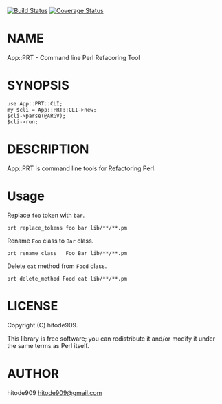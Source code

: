 [![Build Status](https://travis-ci.org/hitode909/App-PRT.png?branch=master)](https://travis-ci.org/hitode909/App-PRT) [![Coverage Status](https://coveralls.io/repos/hitode909/App-PRT/badge.png?branch=master)](https://coveralls.io/r/hitode909/App-PRT?branch=master)
# NAME

App::PRT - Command line Perl Refacoring Tool

# SYNOPSIS

    use App::PRT::CLI;
    my $cli = App::PRT::CLI->new;
    $cli->parse(@ARGV);
    $cli->run;

# DESCRIPTION

App::PRT is command line tools for Refactoring Perl.

# Usage

Replace `foo` token with `bar`.

    prt replace_tokens foo bar lib/**/**.pm

Rename `Foo` class to `Bar` class.

    prt rename_class   Foo Bar lib/**/**.pm

Delete `eat` method from `Food` class.

    prt delete_method Food eat lib/**/**.pm

# LICENSE

Copyright (C) hitode909.

This library is free software; you can redistribute it and/or modify
it under the same terms as Perl itself.

# AUTHOR

hitode909 <hitode909@gmail.com>

